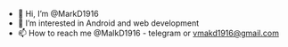 - 👋 Hi, I’m @MarkD1916
- 👀 I’m interested in Android and web development
- 📫 How to reach me @MalkD1916 - telegram or vmakd1916@gmail.com

<!---
MarkD1916/MarkD1916 is a ✨ special ✨ repository because its `README.md` (this file) appears on your GitHub profile.
You can click the Preview link to take a look at your changes.
--->
